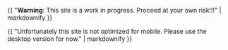 {{ 
  "**Warning**: This site is a work in progress.  Proceed at your own risk!!!" 
  | markdownify 
}}

{{
  "Unfortunately this site is not optimized for mobile.  Please use the desktop version for now."
  | markdownify
}}
